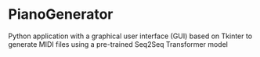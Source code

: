 # PianoGenerator
Python application with a graphical user interface (GUI) based on Tkinter to generate MIDI files using a pre-trained Seq2Seq Transformer model

